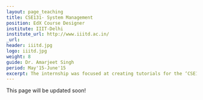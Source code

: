 ```yaml
---
layout: page_teaching
title: CSE131- System Management
position: EdX Course Designer
institute: IIIT-Delhi
institute_url: http://www.iiitd.ac.in/
_url:
header: iiitd.jpg
logo: iiitd.jpg
weight: 8
guide: Dr. Amarjeet Singh
period: May'15-June'15
excerpt: The internship was focused at creating tutorials for the ‘CSE131- System Management’ course on the EdX platform. I was a part of the team that designed the course material. This platform continues to used by approx. 170 students in their first semester as a significant part of their core course on "System Management".
---
```

This page will be updated soon!